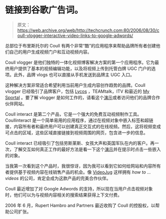 # 链接到谷歌广告词。

> 原文：<https://web.archive.org/web/http://techcrunch.com:80/2006/08/30/coull-vlogger-interactive-video-links-to-google-adwords/>

总部位于布里斯托尔的 Coull 有两个非常“酷”的应用程序来帮助品牌所有者创建他们自己的用户生成视频门户和互动视频内容。

Coull vlogger 是他们独特的一体化视频博客解决方案的第一个应用程序。它为最终用户提供了基本的视频编辑功能，以及将视频上传到托管白牌 UGC 门户的选项。此外，品牌 vlogs 也可以直接从手机发送到品牌主 UGC 入口。

这种解决方案非常适合希望利用当前用户生成内容创作趋势的品牌。Coull vlogger 已经吸引了品牌客户，包括 [Lycos](https://web.archive.org/web/20150109110541/http://www.jubiiblog.co.uk/) ，TEAMtalk，ITV 和最近的 [My Sportal](https://web.archive.org/web/20150109110541/http://my.sportal.com/) 。要了解 vlogger 是如何工作的，请看这个[演示](https://web.archive.org/web/20150109110541/http://www.coull.biz/solutions/coull-vlogger/demonstration/demonstration.php)或者访问他们的品牌合作伙伴网站。

Coull interact 是第二个产品，它是一个强大的免费互动视频制作工具。Coullinteract 是一个简单易用的应用程序，通过在视频对象中嵌入标签和超链接，内容所有者和最终用户可以创建真正交互式的在线视频。然后，这将视频变成可点击的区域，这些区域直接链接到视频周围的网页，包含进一步的信息。

Coull interact 已经吸引了包括劳斯莱斯、女孩大声和英国军队在内的客户。再一次，了解交互如何真正工作的最好方法是看一下这个[演示](https://web.archive.org/web/20150109110541/http://www.coull.biz/solutions/coull-interact/demonstration/index.php)并在提示时点击一些嵌入的对象。

当我第一次看到这个产品时，我很惊讶，因为我可以看到它如何给网站和内容所有者提供基于视频内容在线销售产品的机会。像 [VideoJug](https://web.archive.org/web/20150109110541/http://videojug.com/) 这样拥有 *how to … videos* 的公司，肯定会成为这款产品的完美合作伙伴。

Coull 最近增加了对 Google Adwords 的支持，所以现在当用户点击视频对象时，他们可以为与视频内容相关的搜索结果获得上下文付费。

2006 年 6 月，Rupert Hambro and Partners 最近收购了 Coull 的控股权，以帮助公司扩张。
